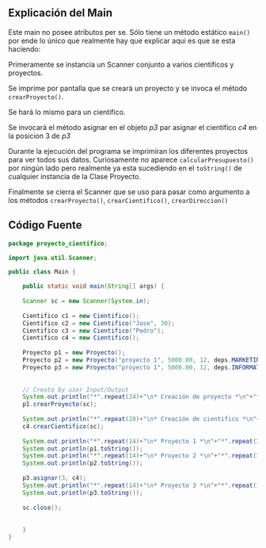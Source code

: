 ## Explicación del Main

Este main no posee atributos per se. Sólo tiene un método estático `main()` por ende lo único que realmente hay que explicar aqui es que se esta haciendo:

Primeramente se instancia un Scanner conjunto a varios cientificos y proyectos.

Se imprime por pantalla que se creará un proyecto y se invoca el método `crearProyecto()`.

Se hará lo mismo para un cientifico.

Se invocará el método asignar en el objeto *p3* par asignar el cientifico *c4* en la posicion 3 de *p3*

Durante la ejecución del programa se imprimiran los diferentes proyectos para ver todos sus datos. Curiosamente no aparece `calcularPresupuesto()` por ningún lado pero realmente ya esta sucediendo en el `toString()` de cualquier instancia de la Clase Proyecto.

Finalmente se cierra el Scanner que se uso para pasar como argumento a los métodos `crearProyecto()`, `crearCientifico()`, `crearDireccion()`

## Código Fuente

```java
package proyecto_cientifico;

import java.util.Scanner;

public class Main {

	public static void main(String[] args) {
	
	Scanner sc = new Scanner(System.in);
	
	Cientifico c1 = new Cientifico();
	Cientifico c2 = new Cientifico("Jose", 30);
	Cientifico c3 = new Cientifico("Pedro");
	Cientifico c4 = new Cientifico();
	
	Proyecto p1 = new Proyecto();
	Proyecto p2 = new Proyecto("proyecto 1", 5000.00, 12, deps.MARKETING, c1, c2, c3);
	Proyecto p3 = new Proyecto("proyecto 1", 5000.00, 12, deps.INFORMATICA, c2, c3);
	
	
	// Create by user Input/Output
	System.out.println("*".repeat(24)+"\n* Creación de proyecto *\n"+"*".repeat(24)+"\n");
	p1.crearProyecto(sc);
	
	System.out.println("*".repeat(28)+"\n* Creación de cientifico *\n"+"*".repeat(28)+"\n");
	c4.crearCientifico(sc);
	
	System.out.println("*".repeat(14)+"\n* Proyecto 1 *\n"+"*".repeat(14)+"\n");
	System.out.println(p1.toString());
	System.out.println("*".repeat(14)+"\n* Proyecto 2 *\n"+"*".repeat(14)+"\n");
	System.out.println(p2.toString());
	
	p3.asignar(3, c4);
	System.out.println("*".repeat(14)+"\n* Proyecto 3 *\n"+"*".repeat(14)+"\n");
	System.out.println(p3.toString());
	
	sc.close();
	
	
	}
}

```